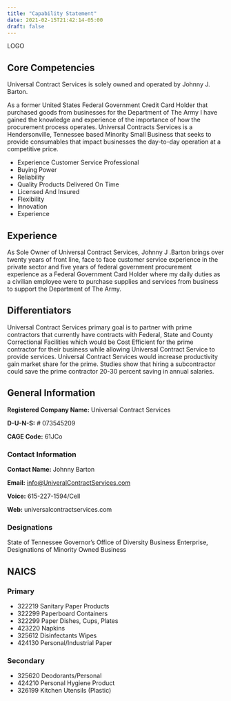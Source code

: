 ```yaml
---
title: "Capability Statement"
date: 2021-02-15T21:42:14-05:00
draft: false
---
```


LOGO


## Core Competencies

Universal Contract Services is solely owned and operated by Johnny J. Barton.

As a former United States Federal Government Credit Card Holder that purchased goods from businesses for the Department of The Army I have gained the knowledge and experience of the importance of how the procurement process operates. Universal Contracts Services is a Hendersonville, Tennessee based Minority Small Business that seeks to provide consumables that impact businesses the day-to-day operation at a competitive price.

* Experience Customer Service Professional
* Buying Power
* Reliability
* Quality Products Delivered On Time
* Licensed And Insured
* Flexibility
* Innovation
* Experience

## Experience
As Sole Owner of Universal Contract Services, Johnny J .Barton brings over twenty years of front line, face to face customer service experience in the private sector and five years of federal government procurement experience as a Federal Government Card Holder where my daily duties as a civilian employee were to purchase supplies and services from business to support the Department of The Army.


## Differentiators

Universal Contract Services primary goal is to partner with prime contractors that currently have contracts with Federal, State and County Correctional Facilities which would be Cost Efficient for the prime contractor for their business while allowing Universal Contract Service to provide services. Universal Contract Services would increase productivity gain market share for the prime. Studies show that hiring a subcontractor could save the prime contractor 20-30 percent saving in annual salaries.


## General Information
**Registered Company Name:** Universal Contract Services

**D-U-N-S:** # 073545209

**CAGE Code:** 61JCo

### Contact Information
**Contact Name:** Johnny Barton

**Email:** info@UniveralContractServices.com

**Voice:** 615-227-1594/Cell

**Web:** universalcontractservices.com


### Designations
State of Tennessee Governor’s Office of Diversity Business Enterprise, Designations of Minority Owned Business 

## NAICS

### Primary
* 322219 Sanitary Paper Products
* 322299 Paperboard Containers
* 322299 Paper Dishes, Cups, Plates
* 423220 Napkins
* 325612 Disinfectants Wipes
* 424130 Personal/Industrial Paper

### Secondary
* 325620 Deodorants/Personal
* 424210 Personal Hygiene Product
* 326199 Kitchen Utensils (Plastic)